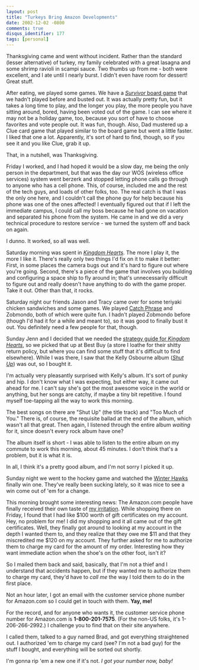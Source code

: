 ```yaml
---
layout: post
title: "Turkeys Bring Amazon Developments"
date: 2002-12-02 -0800
comments: true
disqus_identifier: 177
tags: [personal]
---
```

Thanksgiving came and went without incident. Rather than the standard
(lesser alternative) of turkey, my family celebrated with a great
lasagna and some shrimp ravioli in scampi sauce. Two thumbs up from me -
both were excellent, and I ate until I nearly burst. I didn't even have
room for dessert! Great stuff.

 After eating, we played some games. We have a [*Survivor* board
game](http://www.amazon.com/exec/obidos/ASIN/B00004WHR4/mhsvortex) that
we hadn't played before and busted out. It was actually pretty fun, but
it takes a long time to play, and the longer you play, the more people
you have sitting around, bored, having been voted out of the game. I can
see where it may not be a holiday game, too, because you sort of have to
choose favorites and vote people out. It was fun, though. Also, Dad
mustered up a Clue card game that played similar to the board game but
went a little faster. I liked that one a lot. Apparently, it's sort of
hard to find, though, so if you see it and you like Clue, grab it up.

 That, in a nutshell, was Thanksgiving.

 Friday I worked, and I had hoped it would be a slow day, me being the
only person in the department, but that was the day our WOS (wireless
office services) system went berzerk and stopped letting phone calls go
through to anyone who has a cell phone. This, of course, included me and
the rest of the tech guys, and loads of other folks, too. The real catch
is that I was the only one here, and I couldn't call the phone guy for
help because his phone was one of the ones affected! I eventually
figured out that if I left the immediate campus, I could call my boss
because he had gone on vacation and separated his phone from the system.
He came in and we did a very technical procedure to restore service - we
turned the system off and back on again.

 I dunno. It worked, so all was well.

 Saturday morning was spent in [*Kingdom
Hearts*](http://www.amazon.com/exec/obidos/ASIN/B000066TS5/mhsvortex).
The more I play it, the more I like it. There's really only two things
I'd fix on it to make it better: First, in some places the camera bugs
out and it's hard to figure out where you're going. Second, there's a
piece of the game that involves you building and configuring a space
ship to fly around in; that's unnecessarily difficult to figure out and
really doesn't have anything to do with the game proper. Take it out.
Other than that, it rocks.

 Saturday night our friends Jason and Tracy came over for some teriyaki
chicken sandwiches and some games. We played [Catch
Phrase](http://www.amazon.com/exec/obidos/ASIN/B00005BY4I/mhsvortex) and
Zobmondo, both of which were quite fun. I hadn't played Zobmondo before
(though I'd had it for a while and meant to), so it was good to finally
bust it out. You definitely need a few people for that, though.

 Sunday Jenn and I decided that we needed the [strategy guide for
*Kingdom
Hearts*](http://www.amazon.com/exec/obidos/ASIN/0744001986/mhsvortex),
so we picked that up at Best Buy (a store I loathe for their shitty
return policy, but where you can find some stuff that it's difficult to
find elsewhere). While I was there, I saw that the Kelly Osbourne album
([*Shut
Up*](http://www.amazon.com/exec/obidos/ASIN/B000071AZB/mhsvortex)) was
out, so I bought it.

 I'm actually very pleasantly surprised with Kelly's album. It's sort of
punky and hip. I don't know what I was expecting, but either way, it
came out ahead for me. I can't say she's got the most awesome voice in
the world or anything, but her songs are catchy, if maybe a tiny bit
repetitive. I found myself toe-tapping all the way to work this
morning.

 The best songs on there are "Shut Up" (the title track) and "Too Much
of You." There is, of course, the requisite ballad at the end of the
album, which wasn't all that great. Then again, I listened through the
entire album *waiting* for it, since doesn't every rock album have one?

 The album itself is short - I was able to listen to the entire album on
my commute to work this morning, about 45 minutes. I don't think that's
a problem, but it is what it is.

 In all, I think it's a pretty good album, and I'm not sorry I picked it
up.

 Sunday night we went to the hockey game and watched the [Winter
Hawks](http://www.winterhawks.com) finally win one. They've really been
sucking lately, so it was nice to see a win come out of 'em for a
change.

 This morning brought some interesting news: The Amazon.com people have
finally received their own taste of [my
irritation](/archive/2002/11/22/amazon-irritation.aspx). While shopping
there on Friday, I found that I had like $100 worth of gift
certificates on my account. Hey, no problem for me! I did my shopping
and it all came out of the gift certificates. Well, they finally got
around to looking at my account in the depth I wanted them to, and they
realize that they owe me $11 and that they miscredited me $120 on my
account. They further asked for me to authorize them to charge my card
for the amount of my order. Interesting how they want immediate action
when the shoe's on the other foot, isn't it?

 So I mailed them back and said, basically, that I'm not a thief and I
understand that accidents happen, but if they wanted me to authorize
them to charge my card, they'd have to *call me* the way I told them to
do in the first place.

 Not an hour later, I got an email with the customer service phone
number for Amazon.com so I could get in touch with them. **Yay, me!**

 For the record, and for anyone who wants it, the customer service phone
number for Amazon.com is **1-800-201-7575**. (For the non-US folks, it's
1-206-266-2992.) I challenge you to find that on their site anywhere.

 I called them, talked to a guy named Brad, and got everything
straightened out. I authorized 'em to charge my card (see? I'm not a bad
guy) for the stuff I bought, and everything will be sorted out shortly.

 I'm gonna rip 'em a new one if it's not. *I got your number now,
baby!*
